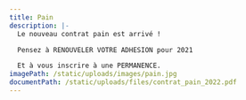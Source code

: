 ```yaml
---
title: Pain
description: |-
  Le nouveau contrat pain est arrivé !

  Pensez à RENOUVELER VOTRE ADHESION pour 2021

  Et à vous inscrire à une PERMANENCE.
imagePath: /static/uploads/images/pain.jpg
documentPath: /static/uploads/files/contrat_pain_2022.pdf
---
```

